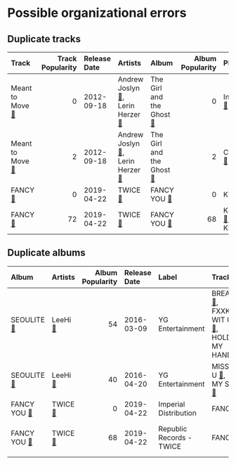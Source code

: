 # Possible organizational errors

## Duplicate tracks

| Track | Track Popularity | Release Date | Artists | Album | Album Popularity | Playlists | Label | 💚 |
|:---|---:|:---|:---|:---|---:|:---|:---|:---|
| Meant to Move [🔗](https://open.spotify.com/track/2NRaLwiNgOUOTLvmHCp3AT) | 0 | 2012-09-18 | Andrew Joslyn [🔗](https://open.spotify.com/artist/5dSCgfYs71v0zjg2AwUq9n),<br>Lerin Herzer [🔗](https://open.spotify.com/artist/1O3tPNfosJcQQNI6wmR5Xt) | The Girl and the Ghost [🔗](https://open.spotify.com/album/1e1qx3O2gLpmLuVE7OEfxp) | 0 | Indie/Alternative [🔗](https://open.spotify.com/playlist/4Xh0xXGeyxbMXBDsxluPsa) | Lux Finite Music | |
| Meant to Move [🔗](https://open.spotify.com/track/5dkJxE4QhXcNLx3BasyeZ8) | 2 | 2012-09-18 | Andrew Joslyn [🔗](https://open.spotify.com/artist/5dSCgfYs71v0zjg2AwUq9n),<br>Lerin Herzer [🔗](https://open.spotify.com/artist/1uZP2djaWojd9ZyG6Yzo1l) | The Girl and the Ghost [🔗](https://open.spotify.com/album/5F4FFC8KHhbRaSeScFEeg3) | 2 | Check Out Later [🔗](https://open.spotify.com/playlist/2FgMW8NMJOZgvHtvDOWBCe) | Lux Finite Music | |
| FANCY [🔗](https://open.spotify.com/track/0W5hTAWn8Tq0Qfhg1XP3YW) | 0 | 2019-04-22 | TWICE [🔗](https://open.spotify.com/artist/7n2Ycct7Beij7Dj7meI4X0) | FANCY YOU [🔗](https://open.spotify.com/album/2qoWlACJtoG0L5owi7Tj0I) | 0 | K-Pop 101 [🔗](https://open.spotify.com/playlist/1NlCn9vDmQDBF54JyVC2MC) | Imperial Distribution | |
| FANCY [🔗](https://open.spotify.com/track/2qQpFbqqkLOGySgNK8wBXt) | 72 | 2019-04-22 | TWICE [🔗](https://open.spotify.com/artist/7n2Ycct7Beij7Dj7meI4X0) | FANCY YOU [🔗](https://open.spotify.com/album/3aLpWFejbsdyafODLXRqwF) | 68 | K-Pop Favorites [🔗](https://open.spotify.com/playlist/1ZbxKv1noxwZ4zFgRNEFIo),<br>K-Pop [🔗](https://open.spotify.com/playlist/0Xp2gQ9p4VMgt5HauIfIq7) | Republic Records - TWICE | 💚 |

## Duplicate albums

| Album | Artists | Album Popularity | Release Date | Label | Tracks | Playlists |
|:---|:---|---:|:---|:---|:---|:---|
| SEOULITE [🔗](https://open.spotify.com/album/2c41Flo2HQgy0A9P3xuSFf) | LeeHi [🔗](https://open.spotify.com/artist/7cVZApDoQZpS447nHTsNqu) | 54 | 2016-03-09 | YG Entertainment | BREATHE [🔗](https://open.spotify.com/track/6G4z9WbxyEeWdEQTfShACT),<br>FXXK WIT US [🔗](https://open.spotify.com/track/6wj3blmFAG2pNWQ40Yuaq8),<br>HOLD MY HAND [🔗](https://open.spotify.com/track/7bwSMCwF2C4cK2W97H6oCA) | K-Pop Favorites [🔗](https://open.spotify.com/playlist/1ZbxKv1noxwZ4zFgRNEFIo),<br>K-Pop [🔗](https://open.spotify.com/playlist/0Xp2gQ9p4VMgt5HauIfIq7) |
| SEOULITE [🔗](https://open.spotify.com/album/3cGyWEJaQlj7kCdKBCOGeb) | LeeHi [🔗](https://open.spotify.com/artist/7cVZApDoQZpS447nHTsNqu) | 40 | 2016-04-20 | YG Entertainment | MISSING U [🔗](https://open.spotify.com/track/4uk677I1lb0ZPSXGhL2FcA),<br>MY STAR [🔗](https://open.spotify.com/track/42Dl2MOplqImwLoIPMv6Me) | K-Pop [🔗](https://open.spotify.com/playlist/0Xp2gQ9p4VMgt5HauIfIq7) |
| FANCY YOU [🔗](https://open.spotify.com/album/2qoWlACJtoG0L5owi7Tj0I) | TWICE [🔗](https://open.spotify.com/artist/7n2Ycct7Beij7Dj7meI4X0) | 0 | 2019-04-22 | Imperial Distribution | FANCY [🔗](https://open.spotify.com/track/0W5hTAWn8Tq0Qfhg1XP3YW) | K-Pop 101 [🔗](https://open.spotify.com/playlist/1NlCn9vDmQDBF54JyVC2MC) |
| FANCY YOU [🔗](https://open.spotify.com/album/3aLpWFejbsdyafODLXRqwF) | TWICE [🔗](https://open.spotify.com/artist/7n2Ycct7Beij7Dj7meI4X0) | 68 | 2019-04-22 | Republic Records - TWICE | FANCY [🔗](https://open.spotify.com/track/2qQpFbqqkLOGySgNK8wBXt) | K-Pop Favorites [🔗](https://open.spotify.com/playlist/1ZbxKv1noxwZ4zFgRNEFIo),<br>K-Pop [🔗](https://open.spotify.com/playlist/0Xp2gQ9p4VMgt5HauIfIq7) |

